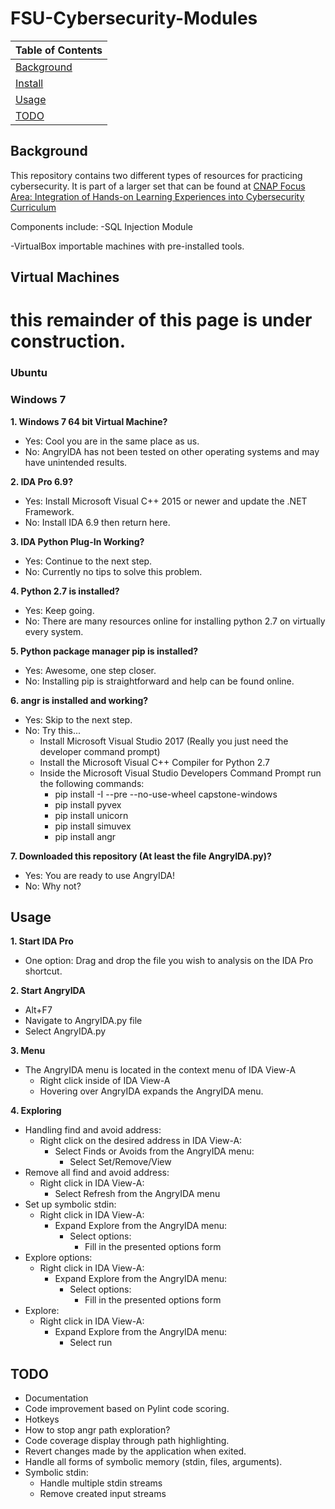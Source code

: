 # FSU-Cybersecurity-Modules

| Table of Contents |
|-------------------|
|[Background](#background)|
|[Install](#install-tips)|
|[Usage](#usage)|
|[TODO](#todo)|   

## Background

This repository contains two different types of resources for practicing cybersecurity. It is part of a larger set that can be found at  [CNAP Focus Area: Integration of Hands-on Learning Experiences into Cybersecurity Curriculum](http://www.sait.fsu.edu/dod/dod.shtml)


Components include:
  -SQL Injection Module
  
  -VirtualBox importable machines with pre-installed tools.
## Virtual Machines

# this remainder of this page is under construction. 
### Ubuntu
  
### Windows 7

 

**1. Windows 7 64 bit Virtual Machine?**
- Yes: Cool you are in the same place as us.
- No: AngryIDA has not been tested on other operating systems and may have unintended results. 

**2. IDA Pro 6.9?**
- Yes: Install Microsoft Visual C++ 2015 or newer and update the .NET Framework.
- No: Install IDA 6.9 then return here.

**3. IDA Python Plug-In Working?**
- Yes: Continue to the next step.
- No: Currently no tips to solve this problem.

**4. Python 2.7 is installed?**
- Yes: Keep going.
- No: There are many resources online for installing python 2.7 on virtually every system.

**5. Python package manager pip is installed?**
- Yes: Awesome, one step closer.
- No: Installing pip is straightforward and help can be found online.

**6. angr is installed and working?**
- Yes: Skip to the next step.
- No: Try this...
    + Install Microsoft Visual Studio 2017 (Really you just need the developer command prompt)
    + Install the Microsoft Visual C++ Compiler for Python 2.7
    + Inside the Microsoft Visual Studio Developers Command Prompt run the following commands:
        * pip install -I --pre --no-use-wheel capstone-windows
        * pip install pyvex
        * pip install unicorn
        * pip install simuvex
        * pip install angr

**7. Downloaded this repository (At least the file AngryIDA.py)?**
- Yes: You are ready to use AngryIDA!
- No: Why not?

## Usage

**1. Start IDA Pro**
- One option: Drag and drop the file you wish to analysis on the IDA Pro shortcut.

**2. Start AngryIDA**
- Alt+F7
- Navigate to AngryIDA.py file
- Select AngryIDA.py

**3. Menu**
- The AngryIDA menu is located in the context menu of IDA View-A
    + Right click inside of IDA View-A
    + Hovering over AngryIDA expands the AngryIDA menu.

**4. Exploring**
- Handling find and avoid address:
    + Right click on the desired address in IDA View-A:
        * Select Finds or Avoids from the AngryIDA menu:
            - Select Set/Remove/View 
- Remove all find and avoid address:  
    + Right click in IDA View-A:
        * Select Refresh from the AngryIDA menu
- Set up symbolic stdin:
    + Right click in IDA View-A:
        * Expand Explore from the AngryIDA menu:
            + Select options:
                - Fill in the presented options form
- Explore options:
    + Right click in IDA View-A:
        * Expand Explore from the AngryIDA menu:
            + Select options:
                - Fill in the presented options form
- Explore:
    + Right click in IDA View-A:
        * Expand Explore from the AngryIDA menu:
            + Select run

## TODO

* Documentation
* Code improvement based on Pylint code scoring.
* Hotkeys
* How to stop angr path exploration?
* Code coverage display through path highlighting. 
* Revert changes made by the application when exited. 
* Handle all forms of symbolic memory (stdin, files, arguments).
* Symbolic stdin: 
    - Handle multiple stdin streams
    - Remove created input streams

#


